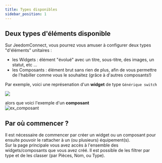 ```yaml
---
title: Types disponibles
sidebar_position: 1
---
```


## Deux types d'éléments disponible

Sur JeedomConnect, vous pourrez vous amuser à configurer deux types "d'éléments" unitaires :

- les Widgets : élément "évolué" avec un titre, sous-titre, des images, un statut, etc ...
- les Composants : élément brut sans rien de plus, afin de vous permettre de l'habiller comme vous le souhaitez (grâce à d'autres composants!)

Par exemple, voici une représenation d'un **widget** de type `Générique switch`  

<img src="../../../img/ex_widget.jpg" className="image-20 image-centered" />

alors que voici l'exemple d'un **composant**  
<img alt="ex_composant" src="../../../img/ex_composant.jpg" className="image-20 image-centered" />  

## Par où commencer ?

Il est nécessaire de commencer par créer un widget ou un composant pour ensuite pouvoir le rattacher à un (ou plusieurs) équipement(s).  
Sur la page principale vous avez accès à l'ensemble des widgets/composants que vous avez créé. Il est possible de les filtrer par type et de les classer (par Pièces, Nom, ou Type).  
